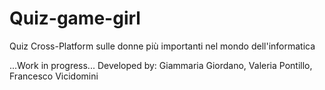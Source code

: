 # Quiz-game-girl

Quiz Cross-Platform sulle donne più importanti nel mondo dell'informatica

...Work in progress...
Developed by:
Giammaria Giordano, Valeria Pontillo, Francesco Vicidomini 
